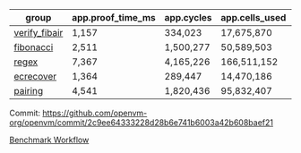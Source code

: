 | group | app.proof_time_ms | app.cycles | app.cells_used | leaf.proof_time_ms | leaf.cycles | leaf.cells_used |
| -- | -- | -- | -- | -- | -- | -- |
| [verify_fibair](https://github.com/openvm-org/openvm/blob/benchmark-results/benchmarks/verify_fibair-2c9ee64333228d28b6e741b6003a42b608baef21.md) | 1,157 |  334,023 |  17,675,870 |- | - | - |
| [fibonacci](https://github.com/openvm-org/openvm/blob/benchmark-results/benchmarks/fibonacci-2c9ee64333228d28b6e741b6003a42b608baef21.md) | 2,511 |  1,500,277 |  50,589,503 | 3,425 |  1,263,371 |  70,285,002 |
| [regex](https://github.com/openvm-org/openvm/blob/benchmark-results/benchmarks/regex-2c9ee64333228d28b6e741b6003a42b608baef21.md) | 7,367 |  4,165,226 |  166,511,152 | 13,249 |  3,982,011 |  304,556,470 |
| [ecrecover](https://github.com/openvm-org/openvm/blob/benchmark-results/benchmarks/ecrecover-2c9ee64333228d28b6e741b6003a42b608baef21.md) | 1,364 |  289,447 |  14,470,186 | 11,961 |  2,988,603 |  244,253,546 |
| [pairing](https://github.com/openvm-org/openvm/blob/benchmark-results/benchmarks/pairing-2c9ee64333228d28b6e741b6003a42b608baef21.md) | 4,541 |  1,820,436 |  95,832,407 | 12,835 |  3,267,482 |  273,858,142 |


Commit: https://github.com/openvm-org/openvm/commit/2c9ee64333228d28b6e741b6003a42b608baef21

[Benchmark Workflow](https://github.com/openvm-org/openvm/actions/runs/14895416323)
